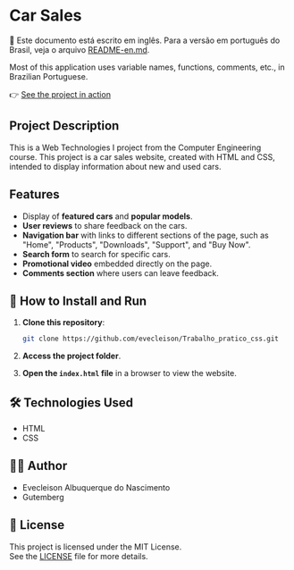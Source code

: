 # Car Sales

📌 Este documento está escrito em inglês. Para a versão em português do Brasil, veja o arquivo [README-en.md](/README-en.md).

Most of this application uses variable names, functions, comments, etc., in Brazilian Portuguese.

👉  [See the project in action](https://evecleison.github.io/Trabalho_pratico_css/)

## Project Description

This is a Web Technologies I project from the Computer Engineering course. This project is a car sales website, created with HTML and CSS, intended to display information about new and used cars.

## Features

- Display of **featured cars** and **popular models**.
- **User reviews** to share feedback on the cars.
- **Navigation bar** with links to different sections of the page, such as "Home", "Products", "Downloads", "Support", and "Buy Now".
- **Search form** to search for specific cars.
- **Promotional video** embedded directly on the page.
- **Comments section** where users can leave feedback.

## 🚀 How to Install and Run

1. **Clone this repository**:
    ```bash
    git clone https://github.com/evecleison/Trabalho_pratico_css.git
    ```

2. **Access the project folder**.

3. **Open the `index.html` file** in a browser to view the website.

## 🛠 Technologies Used

- HTML
- CSS

## 👨‍💻  Author

- Evecleison Albuquerque do Nascimento
- Gutemberg

## 📄 License

This project is licensed under the MIT License.  
See the [LICENSE](./LICENSE) file for more details.
